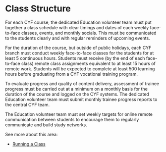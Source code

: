 # Class Structure

For each CYF course, the dedicated Education volunteer team must put together a class schedule with clear timings and dates of each weekly face-to-face classes, events, and monthly socials. This must be communicated to the students clearly and with regular reminders of upcoming events.

For the duration of the course, but outside of public holidays, each CYF branch must conduct weekly face-to-face classes for the students for at least 5 continuous hours. Students must receive (by the end of each face-to-face class) remote class assignments equivalent to at least 15 hours of remote work. Students will be expected to complete at least 500 learning hours before graduating from a CYF vocational training program.

To evaluate progress and quality of content delivery, assessment of trainee progress must be carried out at a minimum on a monthly basis for the duration of the course and logged on the CYF systems. The dedicated Education volunteer team must submit monthly trainee progress reports to the central CYF team.

The Education volunteer team must set weekly targets for online remote communication between students to encourage them to regularly communicate and build study networks.

See more about this area:

* [Running a Class](broken-reference)
